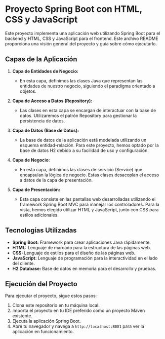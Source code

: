 # Proyecto Spring Boot con HTML, CSS y JavaScript

Este proyecto implementa una aplicación web utilizando Spring Boot para el backend y HTML, CSS y JavaScript para el frontend. Este archivo README proporciona una visión general del proyecto y guía sobre cómo ejecutarlo.

## Capas de la Aplicación

1. **Capa de Entidades de Negocio:**
   - En esta capa, definimos las clases Java que representan las entidades de nuestro negocio, siguiendo el paradigma orientado a objetos.

2. **Capa de Acceso a Datos (Repository):**
   - Las clases en esta capa se encargan de interactuar con la base de datos. Utilizaremos el patrón Repository para gestionar la persistencia de datos.

3. **Capa de Datos (Base de Datos):**
   - La base de datos de la aplicación está modelada utilizando un esquema entidad-relación. Para este proyecto, hemos optado por la base de datos H2 debido a su facilidad de uso y configuración.

4. **Capa de Negocio:**
   - En esta capa, definimos las clases de servicio (Service) que encapsulan la lógica de negocio. Estas clases desacoplan el acceso a datos de la capa de presentación.

5. **Capa de Presentación:**
   - Esta capa consiste en las pantallas web desarrolladas utilizando el framework Spring Boot MVC para manejar los controladores. Para la vista, hemos elegido utilizar HTML y JavaScript, junto con CSS para estilos adicionales.

## Tecnologías Utilizadas

- **Spring Boot:** Framework para crear aplicaciones Java rápidamente.
- **HTML:** Lenguaje de marcado para la estructura de las páginas web.
- **CSS:** Lenguaje de estilos para el diseño de las páginas web.
- **JavaScript:** Lenguaje de programación para la interactividad en el lado del cliente.
- **H2 Database:** Base de datos en memoria para el desarrollo y pruebas.
## Ejecución del Proyecto

Para ejecutar el proyecto, sigue estos pasos:

1. Clona este repositorio en tu máquina local.
2. Importa el proyecto en tu IDE preferido como un proyecto Maven existente.
3. Ejecuta la aplicación Spring Boot.
4. Abre tu navegador y navega a `http://localhost:8081` para ver la aplicación en funcionamiento.

